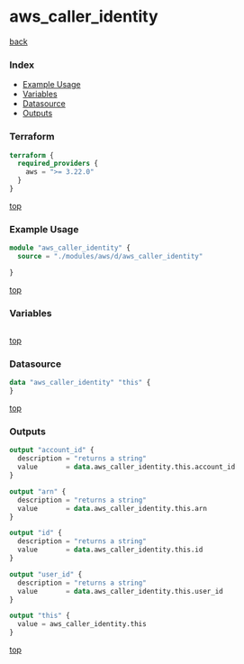 # aws_caller_identity

[back](../aws.md)

### Index

- [Example Usage](#example-usage)
- [Variables](#variables)
- [Datasource](#datasource)
- [Outputs](#outputs)

### Terraform

```terraform
terraform {
  required_providers {
    aws = ">= 3.22.0"
  }
}
```

[top](#index)

### Example Usage

```terraform
module "aws_caller_identity" {
  source = "./modules/aws/d/aws_caller_identity"

}
```

[top](#index)

### Variables

```terraform
```

[top](#index)

### Datasource

```terraform
data "aws_caller_identity" "this" {
}
```

[top](#index)

### Outputs

```terraform
output "account_id" {
  description = "returns a string"
  value       = data.aws_caller_identity.this.account_id
}

output "arn" {
  description = "returns a string"
  value       = data.aws_caller_identity.this.arn
}

output "id" {
  description = "returns a string"
  value       = data.aws_caller_identity.this.id
}

output "user_id" {
  description = "returns a string"
  value       = data.aws_caller_identity.this.user_id
}

output "this" {
  value = aws_caller_identity.this
}
```

[top](#index)